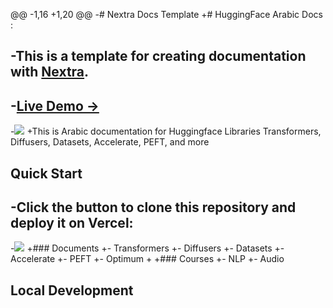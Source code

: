 @@ -1,16 +1,20 @@
-# Nextra Docs Template 
+# HuggingFace Arabic Docs :
 
-This is a template for creating documentation with [Nextra](https://nextra.site).
-
-[**Live Demo →**](https://nextra-docs-template.vercel.app)
-
-[![](.github/screenshot.png)](https://nextra-docs-template.vercel.app)
+This is Arabic  documentation for Huggingface Libraries Transformers, Diffusers, Datasets, Accelerate, PEFT, and more
 
 ## Quick Start
 
-Click the button to clone this repository and deploy it on Vercel:
-
-[![](https://vercel.com/button)](https://vercel.com/new/clone?s=https%3A%2F%2Fgithub.com%2Fshuding%2Fnextra-docs-template&showOptionalTeamCreation=false)
+### Documents
+- Transformers
+- Diffusers
+- Datasets
+- Accelerate
+- PEFT
+- Optimum
+
+### Courses
+- NLP
+- Audio
 
 ## Local Development
 